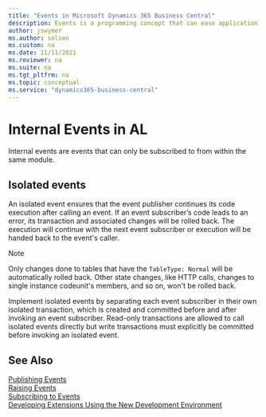 ```yaml
---
title: "Events in Microsoft Dynamics 365 Business Central"
description: Events is a programming concept that can ease application upgrade and limit the code modifications in customized applications during platform changes. 
author: jswymer
ms.author: solsen
ms.custom: na
ms.date: 11/11/2021
ms.reviewer: na
ms.suite: na
ms.tgt_pltfrm: na
ms.topic: conceptual
ms.service: "dynamics365-business-central"
---
```


# Internal Events in AL

Internal events are events that can only be subscribed to from within the same module.



## Isolated events

An isolated event ensures that the event publisher continues its code execution after calling an event. If an event subscriber’s code leads to an error, its transaction and associated changes will be rolled back. The execution will continue with the next event subscriber or execution will be handed back to the event's caller.

> [!NOTE]
> Only changes done to tables that have the `TableType: Normal` will be automatically rolled back. Other state changes, like HTTP calls, changes to single instance codeunit's members, and so on, won't be rolled back. 

Implement isolated events by separating each event subscriber in their own isolated transaction, which is created and committed before and after invoking an event subscriber. Read-only transactions are allowed to call isolated events directly but write transactions must explicitly be committed before invoking an isolated event.




## See Also

[Publishing Events](devenv-publishing-events.md)  
[Raising Events](devenv-raising-events.md)  
[Subscribing to Events](devenv-subscribing-to-events.md)  
[Developing Extensions Using the New Development Environment](devenv-dev-overview.md)  

<!--NAV
[Debugging Events](devenv-debugging-events.md)  
[Best Practices with Microsoft Dynamics 365 Business Central](devenv-events-best-practices.md)  
 [Walkthrough: Publishing, Raising, and Subcribing to an Event in Microsoft Dynamics NAV](Walkthrough--Publishing--Raising--and-Subcribing-to-an-Event-in-Microsoft-Dynamics-NAV.md)  
[Walkthrough: Implementing New Workflow Events and Responses](Walkthrough--Implementing-New-Workflow-Events-and-Responses.md)  -->
